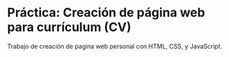 # Práctica: Creación de página web para currículum (CV)

Trabajo de creación de pagina web personal con HTML, CSS, y JavaScript.
